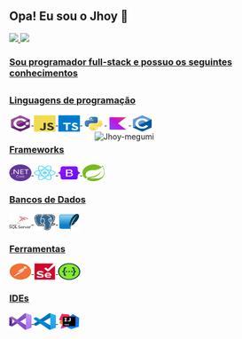 ## Opa! Eu sou o Jhoy 👋
<div>
  <a href="https://github.com/jhoyr">
  <img height="180em" src="https://github-readme-stats.vercel.app/api?username=jhoyr&show_icons=true&include_all_commits=true&theme=dracula&hide_border=true"/>
  <img height="180em" src="https://github-readme-stats.vercel.app/api/top-langs/?username=jhoyr&layout=compact&langs_count=16&theme=dracula"/>
</div>

### Sou programador full-stack e possuo os seguintes conhecimentos

##

### Linguagens de programação
<div>  
  <img align="center" alt="Jhoy-Csharp" height="30" width="40" src="https://github.com/devicons/devicon/blob/master/icons/csharp/csharp-original.svg" >
  <img align="center" alt="Jhoy-Js" height="30" width="40" src="https://github.com/devicons/devicon/blob/master/icons/javascript/javascript-original.svg" >
  <img align="center" alt="Jhoy-Ts" height="30" width="40" src="https://github.com/devicons/devicon/blob/master/icons/typescript/typescript-original.svg" >
  <img align="center" alt="Jhoy-Py" height="30" width="40" src="https://github.com/devicons/devicon/blob/master/icons/python/python-original.svg" >
  <img align="center" alt="Jhoy-Kotlin" height="30" width="40" src="https://github.com/devicons/devicon/blob/master/icons/kotlin/kotlin-original.svg" >
  <img align="center" alt="Jhoy-C" height="30" width="40" src="https://github.com/devicons/devicon/blob/master/icons/c/c-original.svg" >
  <img align="right" width="350" alt="Jhoy-megumi" src="https://media1.tenor.com/m/b5W6lI1Wq7YAAAAC/jujutsu-kaisen-jujutsu.gif">
</div>


### Frameworks
<div> 
  <img align="center" alt="Jhoy-Dotnet" height="30" width="40" src="https://github.com/devicons/devicon/blob/master/icons/dotnetcore/dotnetcore-original.svg" >
  <img align="center" alt="Jhoy-React" height="30" width="40" src="https://github.com/devicons/devicon/blob/master/icons/react/react-original.svg" >
  <img align="center" alt="Jhoy-Bootstrap" height="30" width="40" src="https://github.com/devicons/devicon/blob/master/icons/bootstrap/bootstrap-original.svg" >
  <img align="center" alt="Jhoy-Spring" height="30" width="40" src="https://github.com/devicons/devicon/blob/master/icons/spring/spring-original.svg" >

### Bancos de Dados
<div> 
  <img align="center" alt="Jhoy-SqlServer" height="30" width="40" src="https://github.com/devicons/devicon/blob/master/icons/microsoftsqlserver/microsoftsqlserver-original-wordmark.svg" >
  <img align="center" alt="Jhoy-PG" height="30" width="40" src="https://github.com/devicons/devicon/blob/master/icons/postgresql/postgresql-original.svg" >
  <img align="center" alt="Jhoy-SQLite" height="30" width="40" src="https://github.com/devicons/devicon/blob/master/icons/sqlite/sqlite-original.svg" >
</div>

### Ferramentas
<div> 
  <img align="center" alt="Jhoy-Postman" height="30" width="40" src="https://github.com/devicons/devicon/blob/master/icons/postman/postman-original.svg" >
  <img align="center" alt="Jhoy-Selenium" height="30" width="40" src="https://github.com/devicons/devicon/blob/master/icons/selenium/selenium-original.svg" >
  <img align="center" alt="Jhoy-Swagger" height="30" width="40" src="https://github.com/devicons/devicon/blob/master/icons/swagger/swagger-original.svg" >
</div>

### IDEs
<div> 
  <img align="center" alt="Jhoy-VS" height="30" width="40" src="https://github.com/devicons/devicon/blob/master/icons/visualstudio/visualstudio-original.svg" >
  <img align="center" alt="Jhoy-VSCode" height="30" width="40" src="https://github.com/devicons/devicon/blob/master/icons/vscode/vscode-original.svg" >
  <img align="center" alt="Jhoy-IntelliJ" height="30" width="40" src="https://github.com/devicons/devicon/blob/master/icons/intellij/intellij-original.svg" >
</div>
